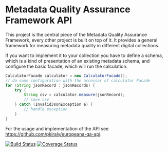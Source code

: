 # Metadata Quality Assurance Framework API

This project is the central piece of the Metadata Quality Assurance Framework, every other project is 
built on top of it. It provides a general framework for measuring metadata quality in different 
digital collections.

If you want to implement it to your collection you have to define a schema, which is a kind of
presentation of an existing metadata schema, and configure the basic facade, which will run the calculation.

```Java
CalculatorFacade calculator = new CalculatorFacade();
// do some configuration with the accessor of calculator Facade
for (String jsonRecord : jsonRecords) {
    try {
        String csv = calculator.measure(jsonRecord);
        // save csv
    } catch (InvalidJsonException e) {
        // handle exception
    }
}

```

For the usage and implementation of the API see https://github.com/pkiraly/europeana-qa-api.

[![Build Status](https://travis-ci.org/pkiraly/metadata-qa-api?branch=master)](https://travis-ci.org/pkiraly/metadata-qa-api) [![Coverage Status](https://coveralls.io/repos/github/pkiraly/metadata-qa-api/badge.svg?branch=master)](https://coveralls.io/github/pkiraly/metadata-qa-api?branch=master)
